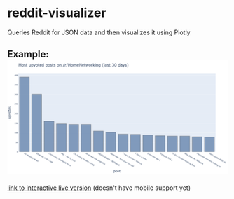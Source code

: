 # reddit-visualizer
Queries Reddit for JSON data and then visualizes it using Plotly

Example:
![Alt text](./outputs/plot.png?raw=true "image")
---
[link to interactive live version](https://croixed.github.io/reddit-visualizer/)
(doesn't have mobile support yet)